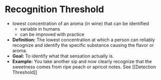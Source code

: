 # Recognition Threshold
- lowest concentration of an aroma (in wine) that can be identified
	- variable in humans
	- can be improved with practice
- **Definition:** The lowest concentration at which a person can reliably recognize and identify the specific substance causing the flavor or aroma.
- **Goal:** To identify what that sensation actually is.
- **Example:** You take another sip and now clearly recognize that the sweetness comes from ripe peach or apricot notes.
See [[Detection Threshold]]